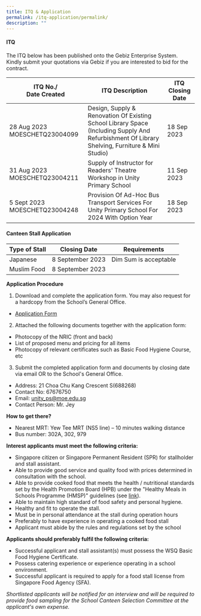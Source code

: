 ```yaml
---
title: ITQ & Application
permalink: /itq-application/permalink/
description: ""
---
```

#### ITQ
The ITQ below has been published onto the Gebiz Enterprise System. <br>Kindly submit your quotations via Gebiz if you are interested to bid for the contract.


| ITQ No./<br>Date Created | ITQ Description | ITQ Closing Date |
| -------- | -------- | -------- |
|28 Aug 2023 MOESCHETQ23004099 | Design, Supply &amp; Renovation Of Existing School Library Space (Including Supply And Refurbishment Of Library Shelving, Furniture &amp; Mini Studio) | 18 Sep 2023|
|31 Aug 2023 MOESCHETQ23004211 | Supply of Instructor for Readers' Theatre Workshop in Unity Primary School| 11 Sep 2023|
|5 Sept 2023 MOESCHETQ23004248| Provision Of Ad-Hoc Bus Transport Services For Unity Primary School For 2024 With Option Year| 18 Sep 2023|


#### Canteen Stall Application

| Type of Stall | Closing Date | Requirements |
| -------- | -------- | -------- |
| Japanese     | 8 September 2023     | Dim Sum is acceptable|
| Muslim Food | 8 September 2023 | 


**Application Procedure**

1. Download and complete the application form. You may also request for a hardcopy from the School’s General Office.<br>
*  [Application Form](/files/Info%20Hub/2023/application%20form%20for%20stall.pdf)

2. Attached the following documents together with the application form:
* Photocopy of the NRIC (front and back)
* List of proposed menu and pricing for all items
* Photocopy of relevant certificates such as Basic Food Hygiene Course, etc

3. Submit the completed application form and documents by closing date via email OR to the School's General Office.

* Address: 21 Choa Chu Kang Crescent S(688268)
* Contact No: 67676750
* Email: unity_ps@moe.edu.sg
* Contact Person: Mr. Jey 

**How to get there?**
* Nearest MRT: Yew Tee MRT (NS5 line) – 10 minutes walking distance
* Bus number: 302A, 302, 979

**Interest applicants must meet the following criteria:**
* Singapore citizen or Singapore Permanent Resident (SPR) for stallholder and stall assistant.
* Able to provide good service and quality food with prices determined in consultation with the school.
* Able to provide cooked food that meets the health / nutritional standards set by the Health Promotion Board (HPB) under the "Healthy Meals in Schools Programme (HMSP)" guidelines (see [link](https://www.hpb.gov.sg/schools/school-programmes/healthy-meals-in-schools-programme)).
* Able to maintain high standard of food safety and personal hygiene.
* Healthy and fit to operate the stall.
* Must be in personal attendance at the stall during operation hours
* Preferably to have experience in operating a cooked food stall
* Applicant must abide by the rules and regulations set by the school



**Applicants should preferably fulfil the following criteria:**
* Successful applicant and stall assistant(s) must possess the WSQ Basic Food Hygiene Certificate.
* Possess catering experience or experience operating in a school environment.
* Successful applicant is required to apply for a food stall license from Singapore Food Agency (SFA).


*Shortlisted applicants will be notified for an interview and will be required to provide food sampling for the School Canteen Selection Committee at the applicant's own expense.*